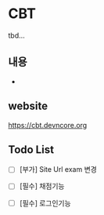 # CBT 
tbd...

## 내용
- 

## website
https://cbt.devncore.org

## Todo List
- [ ] [부가] Site Url exam 변경
- [ ] [필수] 채점기능
- [ ] [필수] 로그인기능



